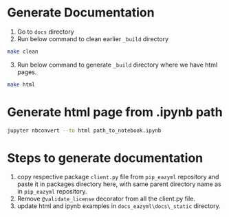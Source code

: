 # Generate Documentation

1. Go to `docs` directory
2. Run below command to clean earlier `_build` directory
```bash
make clean
```
3. Run below command to generate `_build` directory where we have html pages.
```bash
make html
```

# Generate html page from .ipynb path
```bash
jupyter nbconvert --to html path_to_notebook.ipynb
```

# Steps to generate documentation 
1. copy respective package `client.py` file from `pip_eazyml` repository and paste it in packages directory here, with same parent directory name as in `pip_eazyml` repository.
2. Remove `@validate_license` decorator from all the client.py file.
3. update html and ipynb examples in `docs_eazyml\docs\_static` directory.



